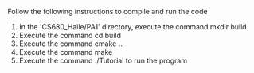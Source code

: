 Follow the following instructions to compile and run the code

1. In the 'CS680_Haile/PA1' directory, execute the command mkdir build
2. Execute the command cd build
3. Execute the command cmake ..
4. Execute the command make
5. Execute the command ./Tutorial to run the program
